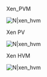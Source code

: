 Xen_PVM

![N|xen_hvm](/kvm_blog/img/xen_pvm.png)

Xen PV

![N|xen_hvm](/kvm_blog/img/xen_pv.png)

Xen HVM

![N|xen_hvm](/kvm_blog/img/xen_hvm.png)